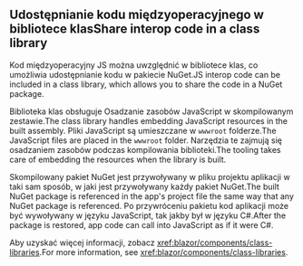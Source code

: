 ## <a name="share-interop-code-in-a-class-library"></a><span data-ttu-id="a94eb-101">Udostępnianie kodu międzyoperacyjnego w bibliotece klas</span><span class="sxs-lookup"><span data-stu-id="a94eb-101">Share interop code in a class library</span></span>

<span data-ttu-id="a94eb-102">Kod międzyoperacyjny JS można uwzględnić w bibliotece klas, co umożliwia udostępnianie kodu w pakiecie NuGet.</span><span class="sxs-lookup"><span data-stu-id="a94eb-102">JS interop code can be included in a class library, which allows you to share the code in a NuGet package.</span></span>

<span data-ttu-id="a94eb-103">Biblioteka klas obsługuje Osadzanie zasobów JavaScript w skompilowanym zestawie.</span><span class="sxs-lookup"><span data-stu-id="a94eb-103">The class library handles embedding JavaScript resources in the built assembly.</span></span> <span data-ttu-id="a94eb-104">Pliki JavaScript są umieszczane w `wwwroot` folderze.</span><span class="sxs-lookup"><span data-stu-id="a94eb-104">The JavaScript files are placed in the `wwwroot` folder.</span></span> <span data-ttu-id="a94eb-105">Narzędzia te zajmują się osadzaniem zasobów podczas kompilowania biblioteki.</span><span class="sxs-lookup"><span data-stu-id="a94eb-105">The tooling takes care of embedding the resources when the library is built.</span></span>

<span data-ttu-id="a94eb-106">Skompilowany pakiet NuGet jest przywoływany w pliku projektu aplikacji w taki sam sposób, w jaki jest przywoływany każdy pakiet NuGet.</span><span class="sxs-lookup"><span data-stu-id="a94eb-106">The built NuGet package is referenced in the app's project file the same way that any NuGet package is referenced.</span></span> <span data-ttu-id="a94eb-107">Po przywróceniu pakietu kod aplikacji może być wywoływany w języku JavaScript, tak jakby był w języku C#.</span><span class="sxs-lookup"><span data-stu-id="a94eb-107">After the package is restored, app code can call into JavaScript as if it were C#.</span></span>

<span data-ttu-id="a94eb-108">Aby uzyskać więcej informacji, zobacz <xref:blazor/components/class-libraries>.</span><span class="sxs-lookup"><span data-stu-id="a94eb-108">For more information, see <xref:blazor/components/class-libraries>.</span></span>
